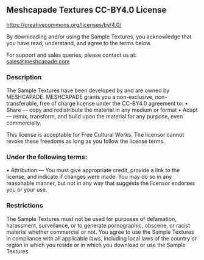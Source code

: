 Meshcapade Textures CC-BY4.0 License
-------------------------------------
https://creativecommons.org/licenses/by/4.0/

By downloading and/or using the Sample Textures, you acknowledge that you have read, understand, and agree to the terms below. 

For support and sales queries, please contact us at: [sales@meshcapade.com](sales@meshcapade.com)


### Description
The Sample Textures have been developed by and are owned by MESHCAPADE. MESHCAPADE grants you a non-exclusive, non-transferable, free of charge license under the CC-BY4.0 agreement to: 
•	Share — copy and redistribute the material in any medium or format
•   Adapt — remix, transform, and build upon the material for any purpose, even commercially.

This license is acceptable for Free Cultural Works.
The licensor cannot revoke these freedoms as long as you follow the license terms.

### Under the following terms:
•   Attribution — You must give appropriate credit, provide a link to the license, and indicate if changes were made. You may do so in any reasonable manner, but not in any way that suggests the licensor endorses you or your use.

### Restrictions
The Sample Textures must not be used for purposes of defamation, harassment, surveilance, or to generate pornographic, obscene, or racist material whether commercial or not. You agree to use the Sample Textures in compliance with all applicable laws, including local laws of the country or region in which you reside or in which you download or use the Sample Textures. 